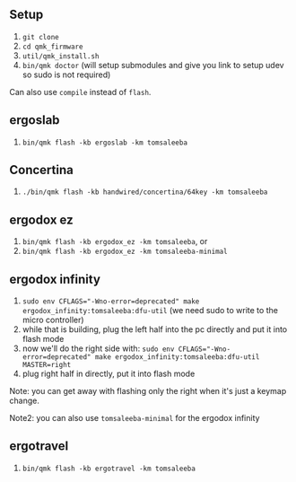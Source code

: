 ## Setup
  1. `git clone`
  1. `cd qmk_firmware`
  1. `util/qmk_install.sh`
  1. `bin/qmk doctor` (will setup submodules and give you link to setup udev so
     sudo is not required)

Can also use `compile` instead of `flash`.

## ergoslab
  1. `bin/qmk flash -kb ergoslab -km tomsaleeba`

## Concertina
  1. `./bin/qmk flash -kb handwired/concertina/64key -km tomsaleeba`

## ergodox ez
  1. `bin/qmk flash -kb ergodox_ez -km tomsaleeba`, or
  1. `bin/qmk flash -kb ergodox_ez -km tomsaleeba-minimal`

## ergodox infinity
  1. `sudo env CFLAGS="-Wno-error=deprecated" make ergodox_infinity:tomsaleeba:dfu-util`
     (we need sudo to write to the micro controller)
  1. while that is building, plug the left half into the pc directly and put it
     into flash mode
  1. now we'll do the right side with:
     `sudo env CFLAGS="-Wno-error=deprecated" make ergodox_infinity:tomsaleeba:dfu-util MASTER=right`
  1. plug right half in directly, put it into flash mode

  Note: you can get away with flashing only the right when it's just a keymap
  change.

  Note2: you can also use `tomsaleeba-minimal` for the ergodox infinity

## ergotravel
  1. `bin/qmk flash -kb ergotravel -km tomsaleeba`
